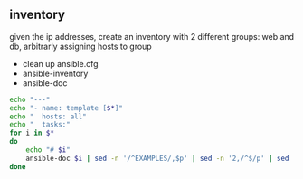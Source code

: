 ## inventory

given the ip addresses, create an inventory with 2 different groups: web and db, 
arbitrarly assigning hosts to group


- clean up ansible.cfg
- ansible-inventory
- ansible-doc

```bash
echo "---"
echo "- name: template [$*]"
echo "  hosts: all"
echo "  tasks:"
for i in $*
do
    echo "# $i"
    ansible-doc $i | sed -n '/^EXAMPLES/,$p' | sed -n '2,/^$/p' | sed 's/^/    /'
done
```

